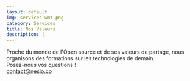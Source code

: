 ```yaml
---
layout: default
img: services-wmt.png
category: Services
title: Nos Valeurs
description: |
---
```

 Proche du monde de l'Open source et de ses valeurs de partage,
 nous organisons des formations sur les technologies de demain. <br>
 Posez-nous vos questions !<br><a href=contact@nesio.co>contact@nesio.co</a>